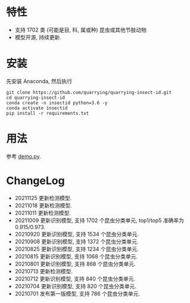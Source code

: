 # 特性
- 支持 1702 类 (可能是目, 科, 属或种) 昆虫或其他节肢动物
- 模型开源, 持续更新.

# 安装
先安装 Anaconda, 然后执行
```
git clone https://github.com/quarrying/quarrying-insect-id.git
cd quarrying-insect-id
conda create -n insectid python=3.6 -y
conda activate insectid
pip install -r requirements.txt
```

# 用法 

参考 [demo.py](<demo.py>).


# ChangeLog

- 20211125 更新检测模型.
- 20211018 更新检测模型.
- 20211011 更新检测模型.
- 20211009 更新识别模型, 支持 1702 个昆虫分类单元, top1/top5 准确率为 0.915/0.973.
- 20210920 更新识别模型, 支持 1534 个昆虫分类单元.
- 20210908 更新识别模型, 支持 1372 个昆虫分类单元.
- 20210825 更新识别模型, 支持 1234 个昆虫分类单元.
- 20210815 更新识别模型, 支持 1068 个昆虫分类单元.
- 20210801 更新识别模型, 支持 868 个昆虫分类单元.
- 20210713 更新检测模型.
- 20210712 更新识别模型, 支持 840 个昆虫分类单元.
- 20210704 更新识别模型, 支持 820 个昆虫分类单元.
- 20210701 发布第一版模型, 支持 786 个昆虫分类单元.
